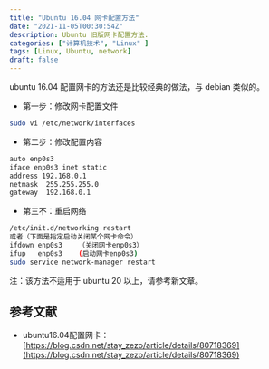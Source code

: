 ```yaml
---
title: "Ubuntu 16.04 网卡配置方法"
date: "2021-11-05T00:30:54Z"
description: Ubuntu 旧版网卡配置方法.
categories: ["计算机技术", "Linux" ]
tags: [Linux, Ubuntu, network]
draft: false
---
```


ubuntu 16.04 配置网卡的方法还是比较经典的做法，与 debian 类似的。 

- 第一步：修改网卡配置文件

```bash
sudo vi /etc/network/interfaces
```

- 第二步：修改配置内容

```bash
auto enp0s3
iface enp0s3 inet static
address 192.168.0.1
netmask  255.255.255.0
gateway  192.168.0.1
```

- 第三不：重启网络

```bash
/etc/init.d/networking restart
或者（下面是指定启动关闭某个网卡命令）
ifdown enp0s3    （关闭网卡enp0s3）
ifup   enp0s3    (启动网卡enp0s3)
sudo service network-manager restart

```

注：该方法不适用于 ubuntu 20 以上，请参考新文章。

## 参考文献

- ubuntu16.04配置网卡：[https://blog.csdn.net/stay_zezo/article/details/80718369](https://blog.csdn.net/stay_zezo/article/details/80718369)